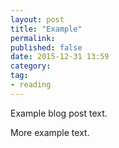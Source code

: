 ```yaml
---
layout: post
title: "Example"
permalink: 
published: false
date: 2015-12-31 13:59
category: 
tag: 
- reading
---
```


Example blog post text.

More example text.
